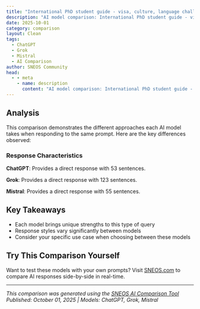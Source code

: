 ```yaml
---
title: "International PhD student guide - visa, culture, language challenges"
description: "AI model comparison: International PhD student guide - visa, culture, language challenges..."
date: 2025-10-01
category: comparison
layout: Clean
tags:
  - ChatGPT
  - Grok
  - Mistral
  - AI Comparison
author: SNEOS Community
head:
  - - meta
    - name: description
      content: "AI model comparison: International PhD student guide - visa, culture, language challenges..."
---
```


<ChatComparison
  title="International PhD student guide - visa, culture, language challenges"
  prompt="International PhD student guide - visa, culture, language challenges"
  :responses='{
    "ChatGPT": "Certainly! Here\u2019s a comprehensive guide for international PhD students covering visa processes, cultural adaptation, and language challenges:\n\n---\n\n### International PhD Student Guide: Visa, Culture, and Language Challenges\n\n#### 1. Visa Process\n\n**a. Research Visa Requirements Early**  \n- Identify the specific visa category for your country (e.g., F-1 for the US, Tier 4 for the UK, Student visa for Australia).  \n- Check the official government immigration or embassy website for up-to-date information and processing times.\n\n**b. Required Documentation**  \n- University admission letter  \n- Proof of financial support  \n- Passport and photographs  \n- Completed visa application forms  \n- Health insurance documents  \n- Language proficiency test scores (TOEFL, IELTS), if required  \n- Tuberculosis test or other medical records, if required\n\n**c. Application Tips**  \n- Apply as early as possible to accommodate processing delays.  \n- Attend visa interviews prepared (know your study plan and future goals).  \n- Keep copies of all documents and correspondence.\n\n**d. Post-approval**  \n- Understand visa conditions, such as work restrictions and duration.  \n- Register with the university\u2019s international student office upon arrival.  \n- Keep track of visa expiry and renewal procedures well in advance.\n\n---\n\n#### 2. Cultural Adaptation\n\n**a. Understand the New Culture**  \n- Research social norms, customs, and etiquette of your host country.  \n- Learn about university culture and academic expectations.\n\n**b. Building a Support Network**  \n- Engage with international student groups and societies.  \n- Attend orientation programs and social events.  \n- Connect with fellow students, both local and international.\n\n**c. Overcoming Culture Shock**  \n- Recognize stages of culture shock: honeymoon, frustration, adjustment, acceptance.  \n- Maintain contact with family and friends back home via calls or messages.  \n- Explore hobbies and interests to stay positive and engaged.\n\n**d. Seeking Help**  \n- Utilize counseling services or mental health support offered by the university.  \n- Reach out to academic advisors or mentors for guidance.  \n- Don\u2019t hesitate to ask for help when struggling with cultural differences.\n\n---\n\n#### 3. Language Challenges\n\n**a. Language Preparation Before Arrival**  \n- Take language courses/tests before starting your program to meet proficiency criteria.  \n- Practice academic writing and speaking relevant to your field.\n\n**b. Improving Language Skills During Studies**  \n- Enroll in university language support or writing centers.  \n- Join conversation clubs or language exchange groups.  \n- Use online resources: podcasts, videos, language apps.\n\n**c. Academic Communication**  \n- Learn the conventions of academic writing, presentations, and discussions in your host culture.  \n- Seek feedback from peers and supervisors on your writing and speaking.  \n- Attend workshops to develop presentation and public speaking skills.\n\n**d. Everyday Communication**  \n- Practice daily communication with locals to gain confidence.  \n- Don\u2019t be afraid to ask for clarification if you don\u2019t understand something.  \n- Use technology (translation apps) when needed but aim to improve your independent skills.\n\n---\n\n### Additional Tips\n\n- **Financial Planning:** Budget for unexpected expenses, understand cost of living.  \n- **Health \u0026 Safety:** Know emergency contacts, local healthcare system, and your insurance coverage.  \n- **Time Management:** Be proactive in managing your academic workload alongside cultural adaptation.\n\n---\n\nIf you want, I can provide tailored advice for specific countries or universities. Would that be helpful?",
    "Grok": "Pursuing a PhD as an international student is an exciting but challenging journey. This guide provides an overview of key aspects such as visas, cultural adjustments, and language challenges to help you navigate the process successfully.\n\n---\n\n### **1. Visa Process for International PhD Students**\nObtaining the appropriate visa is a critical first step. Visa regulations vary by country, so research the specific requirements for your destination. Below are general guidelines for some popular study destinations:\n\n#### **Common Visa Types for PhD Students**\n- **United States**: F-1 Student Visa\n  - Apply after receiving an admission offer and Form I-20 from your university.\n  - Attend a visa interview at a U.S. embassy or consulate.\n  - Pay the SEVIS fee (Student and Exchange Visitor Information System).\n  - Show proof of financial support and intent to return to your home country after studies.\n  - Duration: Valid for the length of your program, with options for Optional Practical Training (OPT) post-graduation.\n- **United Kingdom**: Student Visa (Tier 4)\n  - Requires a Confirmation of Acceptance for Studies (CAS) from your university.\n  - Provide proof of English proficiency (e.g., IELTS/TOEFL).\n  - Show financial capability to support yourself.\n  - Duration: Covers your program length, with some post-study work options under the Graduate Route (2 years).\n- **Canada**: Study Permit\n  - Apply with an acceptance letter from a Designated Learning Institution (DLI).\n  - Provide proof of funds and a statement of purpose.\n  - May allow part-time work (up to 20 hours/week) during studies.\n  - Duration: Valid for the program duration, with options for a Post-Graduation Work Permit (PGWP).\n- **Australia**: Student Visa (Subclass 500)\n  - Requires a Confirmation of Enrolment (CoE) from your university.\n  - Show proof of financial capacity and health insurance (OSHC - Overseas Student Health Cover).\n  - Allows part-time work (up to 48 hours/fortnight during study periods).\n  - Duration: Covers program length, with post-study work visa options (2-4 years).\n- **European Union (e.g., Germany, France, Netherlands)**:\n  - Many EU countries require a student residence permit rather than a visa for non-EU students.\n  - Apply after arrival with proof of enrollment, financial resources, and health insurance.\n  - Some countries (e.g., Germany) offer free or low-cost education and post-study work options (18 months in Germany).\n\n#### **General Visa Tips**\n- **Start Early**: Visa processing can take weeks or months. Apply as soon as you receive your admission letter.\n- **Prepare Documents**: Common requirements include a valid passport, proof of admission, financial statements, health insurance, and language test scores.\n- **Understand Work Rules**: Some visas allow part-time work during studies, but restrictions vary by country.\n- **Stay Compliant**: Adhere to visa conditions, such as maintaining full-time enrollment and reporting address changes.\n- **Plan for Renewals**: If your PhD extends beyond the initial visa duration, check renewal processes.\n- **Consult University International Offices**: Most universities have dedicated staff to assist with visa applications and compliance.\n\n---\n\n### **2. Cultural Adjustments**\nMoving to a new country for a PhD often involves adapting to a different culture, academic environment, and social norms. Here are some challenges and tips to ease the transition:\n\n#### **Common Cultural Challenges**\n- **Communication Styles**: Some cultures are more direct (e.g., Germany, U.S.), while others are more indirect (e.g., Japan, India). Misunderstandings can occur if you\u0027re unfamiliar with local norms.\n- **Academic Culture**: Expectations for independence, critical thinking, and interaction with professors vary. For instance, U.S. and UK programs often encourage debate, while other systems may emphasize formal respect for authority.\n- **Social Norms**: Concepts like punctuality, personal space, and social etiquette differ across countries. For example, arriving late to meetings may be acceptable in some cultures but frowned upon in others (e.g., Germany, Japan).\n- **Homesickness**: Being far from family and familiar surroundings can be emotionally challenging, especially during holidays or difficult academic periods.\n\n#### **Tips for Cultural Adaptation**\n- **Research Beforehand**: Learn about the host country\u2019s customs, holidays, and social norms. Read blogs, watch documentaries, or join online forums for international students.\n- **Be Open-Minded**: Embrace differences rather than judging them. Ask questions if you\u2019re unsure about a custom or behavior.\n- **Build a Support Network**: Connect with other international students, join university clubs, or attend cultural events to make friends and feel included.\n- **Engage with Locals**: Participate in community activities or language exchange programs to better understand the culture.\n- **Seek Help if Needed**: Many universities offer counseling services for homesickness, stress, or cultural adjustment issues.\n\n---\n\n### **3. Language Challenges**\nLanguage barriers can affect your academic performance, social interactions, and daily life. Even if you meet the language requirements for admission, day-to-day communication might still be challenging.\n\n#### **Common Language Challenges**\n- **Academic Language**: Understanding complex terms, writing research papers, or presenting in a non-native language can be difficult.\n- **Accents and Slang**: Local accents, idioms, and informal language may be hard to grasp initially.\n- **Social Communication**: Making friends or engaging in casual conversations might feel intimidating if your language skills are limited.\n- **Listening Skills**: Lectures, seminars, and discussions often move at a fast pace, making it hard to follow or take notes.\n\n#### **Tips for Overcoming Language Barriers**\n- **Prepare Before Arrival**:\n  - Take additional language courses or practice through apps like Duolingo, Babbel, or Italki.\n  - Watch movies, listen to podcasts, or read books in the host country\u2019s language to familiarize yourself with accents and expressions.\n- **Leverage University Resources**:\n  - Many universities offer free language workshops, writing centers, or tutoring for international students.\n  - Join conversation clubs or language exchange programs to practice speaking with native speakers.\n- **Practice Daily**:\n  - Speak the language as much as possible, even if you make mistakes. Most people appreciate the effort.\n  - Label items in your home with vocabulary words or keep a journal in the target language.\n- **Ask for Clarification**: If you don\u2019t understand something in class or conversations, politely ask for repetition or explanation.\n- **Be Patient**: Language proficiency improves with time and immersion. Don\u2019t get discouraged by slow progress.\n- **Use Technology**: Apps like Google Translate or Grammarly can help with quick translations or writing corrections.\n\n#### **Specific Language Requirements**\nMost PhD programs in English-speaking countries or programs taught in English require standardized test scores like:\n- **IELTS**: Minimum score typically 6.5\u20137.0 (varies by university).\n- **TOEFL**: Minimum score typically 80\u2013100 (varies by university).\n- Non-English speaking countries (e.g., Germany, France) may require proficiency in the local language (e.g., TestDaF for German, DELF/DALF for French) if the program or research involves local interaction.\n\n---\n\n### **4. Additional Tips for International PhD Students**\n- **Finances**: PhD programs can be expensive, so apply for scholarships, fellowships, or teaching/research assistantships. Budget carefully for living expenses, as costs vary widely (e.g., high in the U.S./UK, lower in Germany).\n- **Health Insurance**: Many countries require international students to have health insurance. Check university or government policies to ensure coverage.\n- **Networking**: Build relationships with professors, peers, and industry professionals. Attend conferences and seminars to expand your academic and professional connections.\n- **Time Management**: Balancing research, coursework (if applicable), and personal life can be tough. Create a structured schedule and seek advice from senior PhD students.\n- **Mental Health**: The pressure of a PhD, combined with being away from home, can impact mental well-being. Use university counseling services or online platforms like BetterHelp if needed.\n\n---\n\n### **Country-Specific Notes**\n- **United States**: PhD students often receive funding through assistantships. Be prepared for a competitive academic environment and significant independence in research.\n- **United Kingdom**: PhDs are typically shorter (3\u20134 years) and more focused on research with minimal coursework. Cultural adaptation may involve understanding British humor and formality.\n- **Canada**: Known for a welcoming environment and affordable education compared to the U.S. Post-study work options are a big draw.\n- **Australia**: High living costs but excellent quality of life and research opportunities. Part-time work is common among students.\n- **Germany**: Often no tuition fees for PhD students (even for internationals), but you may need to learn German for daily life, even if your program is in English.\n\n---\n\n### **Conclusion**\nBeing an international PhD student comes with challenges, but with preparation and the right mindset, it can be a rewarding experience. Focus on understanding visa requirements, embracing cultural differences, and improving language skills. Leverage university resources, build a support network, and stay resilient. Your PhD journey is not just about academic growth but also personal and cultural enrichment. If you have specific questions about a country or situation, let me know, and I can provide more tailored advice!",
    "Mistral": "Navigating an international PhD program involves several key considerations, including visa requirements, cultural adaptation, and language challenges. Here\u2019s a comprehensive guide to help you through these aspects:\n\n### Visa Requirements\n\n1. **Research Visa Types**:\n   - **F-1 Visa (USA)**: Common for international students. Requires an I-20 form from your university.\n   - **J-1 Visa (USA)**: For exchange visitors. Requires a DS-2019 form.\n   - **Tier 4 Visa (UK)**: For international students. Requires a Confirmation of Acceptance for Studies (CAS) from your university.\n   - **Student Visa (Australia)**: Subclass 500. Requires a Confirmation of Enrolment (CoE) from your university.\n   - **Schengen Visa (Europe)**: For short-term stays. For long-term stays, you may need a national visa.\n\n2. **Application Process**:\n   - **Documentation**: Passport, acceptance letter, financial proof, health insurance, and sometimes a police clearance certificate.\n   - **Interview**: Prepare for a visa interview, which may include questions about your academic background, research interests, and future plans.\n   - **Processing Time**: Varies by country. Plan ahead and apply well in advance.\n\n3. **Financial Requirements**:\n   - **Funding**: Ensure you have sufficient funds to cover tuition, living expenses, and health insurance. Scholarships, grants, and assistantships can be helpful.\n   - **Bank Statements**: Provide evidence of financial support, such as bank statements or sponsorship letters.\n\n### Cultural Adaptation\n\n1. **Understanding Local Customs**:\n   - **Research**: Learn about the local customs, traditions, and social norms of the country you will be studying in.\n   - **Open Mind**: Be open to new experiences and willing to adapt to different ways of life.\n\n2. **Social Integration**:\n   - **Join Clubs and Societies**: Participate in university clubs, societies, and events to meet new people and build a social network.\n   - **Language Exchange**: Engage in language exchange programs to improve your language skills and make local friends.\n\n3. **Cultural Sensitivity**:\n   - **Respect Differences**: Be respectful of cultural differences and avoid stereotypes.\n   - **Seek Support**: Utilize university resources such as international student offices, counseling services, and cultural clubs.\n\n### Language Challenges\n\n1. **Language Proficiency**:\n   - **Tests**: Ensure you meet the language proficiency requirements (e.g., TOEFL, IELTS, PTE) for your program.\n   - **Practice**: Continuously practice and improve your language skills through courses, conversation groups, and immersion.\n\n2. **Academic Writing**:\n   - **Workshops**: Attend academic writing workshops and seminars offered by your university.\n   - **Resources**: Use language learning apps, online courses, and writing centers to enhance your skills.\n\n3. **Communication**:\n   - **Speak Up**: Don\u2019t hesitate to ask for clarification if you don\u2019t understand something.\n   - **Feedback**: Seek feedback from professors and peers to improve your communication skills.\n\n### Additional Tips\n\n1. **Health and Well-being**:\n   - **Health Insurance**: Ensure you have adequate health insurance coverage.\n   - **Mental Health**: Take care of your mental health by seeking support from counseling services if needed.\n\n2. **Financial Management**:\n   - **Budgeting**: Create a budget to manage your finances effectively.\n   - **Part-time Work**: Consider part-time work or assistantships to supplement your income, but be aware of visa restrictions.\n\n3. **Networking**:\n   - **Professional Networks**: Join professional organizations and attend conferences to build your academic and professional network.\n   - **Mentorship**: Seek mentorship from faculty members and senior students.\n\n4. **Legal and Administrative**:\n   - **Immigration Laws**: Stay updated on immigration laws and visa regulations.\n   - **Documentation**: Keep all your important documents safe and easily accessible.\n\nBy addressing these key areas, you can better prepare for the challenges and opportunities that come with pursuing an international PhD. Good luck!"
  }'
  published-date="11:13"
/>

## Analysis

This comparison demonstrates the different approaches each AI model takes when responding to the same prompt. Here are the key differences observed:

### Response Characteristics

**ChatGPT**: Provides a direct response with 53 sentences. 

**Grok**: Provides a direct response with 123 sentences. 

**Mistral**: Provides a direct response with 55 sentences. 

## Key Takeaways

- Each model brings unique strengths to this type of query
- Response styles vary significantly between models
- Consider your specific use case when choosing between these models

## Try This Comparison Yourself

Want to test these models with your own prompts? Visit [SNEOS.com](https://sneos.com) to compare AI responses side-by-side in real-time.

---

*This comparison was generated using the [SNEOS AI Comparison Tool](https://sneos.com)*
*Published: October 01, 2025 | Models: ChatGPT, Grok, Mistral*
